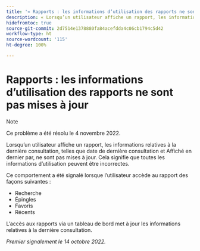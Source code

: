 ```yaml
---
title: '« Rapports : les informations d’utilisation des rapports ne sont pas mises à jour »'
description: « Lorsqu’un utilisateur affiche un rapport, les informations relatives à la dernière consultation, telles que date de dernière consultation et Affiché en dernier par, ne sont pas mises à jour. Cela signifie que toutes les informations d’utilisation peuvent être incorrectes. »
hidefromtoc: true
source-git-commit: 2d7514e1378880fa84acefdda4c06cb1794c5d42
workflow-type: ht
source-wordcount: '115'
ht-degree: 100%

---
```



# Rapports : les informations d’utilisation des rapports ne sont pas mises à jour

>[!NOTE]
>
>Ce problème a été résolu le 4 novembre 2022.

Lorsqu’un utilisateur affiche un rapport, les informations relatives à la dernière consultation, telles que date de dernière consultation et Affiché en dernier par, ne sont pas mises à jour. Cela signifie que toutes les informations d’utilisation peuvent être incorrectes.

Ce comportement a été signalé lorsque l’utilisateur accède au rapport des façons suivantes :

* Recherche
* Épingles
* Favoris
* Récents

L’accès aux rapports via un tableau de bord met à jour les informations relatives à la dernière consultation.

_Premier signalement le 14 octobre 2022._

